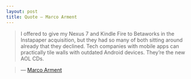 ```yaml
---
layout: post
title: Quote — Marco Arment
---
```


> I offered to give my Nexus 7 and Kindle Fire to Betaworks in the Instapaper acquisition, but they had so many of both sitting around already that they declined. Tech companies with mobile apps can practically tile walls with outdated Android devices. They’re the new AOL CDs.

> — [Marco Arment](http://www.marco.org/2013/07/25/nexus-72)